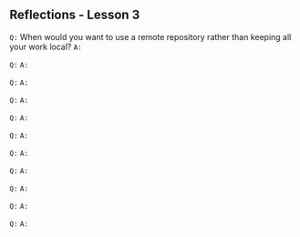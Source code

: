 ## Reflections - Lesson 3
`Q:` When would you want to use a remote repository rather than keeping all your work local?
`A:` 

`Q:` 
`A:` 

`Q:` 
`A:` 

`Q:` 
`A:` 

`Q:` 
`A:` 

`Q:` 
`A:` 

`Q:` 
`A:` 

`Q:` 
`A:` 

`Q:` 
`A:` 

`Q:` 
`A:` 

`Q:` 
`A:` 
